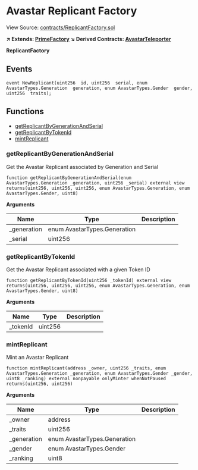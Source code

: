 # Avastar Replicant Factory

View Source: [contracts/ReplicantFactory.sol](https://github.com/Dapp-Wizards/contracts/ReplicantFactory.sol)

**↗ Extends: [PrimeFactory](PrimeFactory.md)**
**↘ Derived Contracts: [AvastarTeleporter](AvastarTeleporter.md)**

**ReplicantFactory**

## Events

```solidity
event NewReplicant(uint256  id, uint256  serial, enum AvastarTypes.Generation  generation, enum AvastarTypes.Gender  gender, uint256  traits);
```

## Functions

- [getReplicantByGenerationAndSerial](#getreplicantbygenerationandserial)
- [getReplicantByTokenId](#getreplicantbytokenid)
- [mintReplicant](#mintreplicant)

### getReplicantByGenerationAndSerial

Get the Avastar Replicant associated by Generation and Serial

```solidity
function getReplicantByGenerationAndSerial(enum AvastarTypes.Generation _generation, uint256 _serial) external view
returns(uint256, uint256, uint256, enum AvastarTypes.Generation, enum AvastarTypes.Gender, uint8)
```

**Arguments**

| Name        | Type           | Description  |
| ------------- |------------- | -----|
| _generation | enum AvastarTypes.Generation |  | 
| _serial | uint256 |  | 

### getReplicantByTokenId

Get the Avastar Replicant associated with a given Token ID

```solidity
function getReplicantByTokenId(uint256 _tokenId) external view
returns(uint256, uint256, uint256, enum AvastarTypes.Generation, enum AvastarTypes.Gender, uint8)
```

**Arguments**

| Name        | Type           | Description  |
| ------------- |------------- | -----|
| _tokenId | uint256 |  | 

### mintReplicant

Mint an Avastar Replicant

```solidity
function mintReplicant(address _owner, uint256 _traits, enum AvastarTypes.Generation _generation, enum AvastarTypes.Gender _gender, uint8 _ranking) external nonpayable onlyMinter whenNotPaused 
returns(uint256, uint256)
```

**Arguments**

| Name        | Type           | Description  |
| ------------- |------------- | -----|
| _owner | address |  | 
| _traits | uint256 |  | 
| _generation | enum AvastarTypes.Generation |  | 
| _gender | enum AvastarTypes.Gender |  | 
| _ranking | uint8 |  | 

